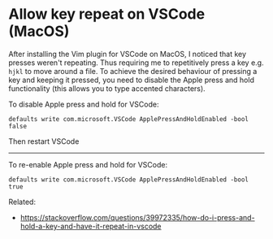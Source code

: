 # Allow key repeat on VSCode (MacOS)

After installing the Vim plugin for VSCode on MacOS, I noticed that key
presses weren't repeating. Thus requiring me to repetitively press a key
e.g. `hjkl` to move around a file. To achieve the desired behaviour of
pressing a key and keeping it pressed, you need to disable the Apple
press and hold functionality (this allows you to type accented
characters).

To disable Apple press and hold for VSCode:

`defaults write com.microsoft.VSCode ApplePressAndHoldEnabled -bool
false`

Then restart VSCode

---

To re-enable Apple press and hold for VSCode:

`defaults write com.microsoft.VSCode ApplePressAndHoldEnabled -bool
true`

Related:
- <https://stackoverflow.com/questions/39972335/how-do-i-press-and-hold-a-key-and-have-it-repeat-in-vscode>
